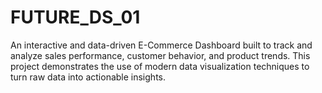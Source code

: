 # FUTURE_DS_01
An interactive and data-driven E-Commerce Dashboard built to track and analyze sales performance, customer behavior, and product trends. This project demonstrates the use of modern data visualization techniques to turn raw data into actionable insights.
